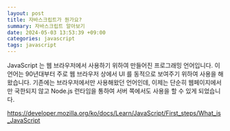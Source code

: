 ```yaml
---
layout: post
title: 자바스크립트가 뭔가요?
summary: 자바스크립트 알아보기
date: 2024-05-03 13:53:39 +09:00
categories: javascript
tags: javascript
---
```


JavaScript 는 웹 브라우저에서 사용하기 위하여 만들어진 프로그래밍 언어입니다. 이 언어는 90년대부터 주로 웹 브라우저 상에서 UI 를 동적으로 보여주기 위하여 사용을 해왔습니다. 기존에는 브라우저에서만 사용해왔던 언어인데, 이제는 단순히 웹페이지에서만 국한되지 않고 Node.js 런타임을 통하여 서버 쪽에서도 사용을 할 수 있게 되었습니다.

https://developer.mozilla.org/ko/docs/Learn/JavaScript/First_steps/What_is_JavaScript